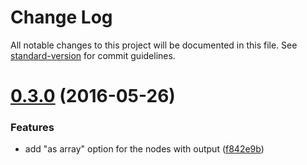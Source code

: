 # Change Log

All notable changes to this project will be documented in this file. See [standard-version](https://github.com/conventional-changelog/standard-version) for commit guidelines.

<a name="0.3.0"></a>
# [0.3.0](https://github.com/joakimbeng/node-red-contrib-rethinkdb/compare/v0.2.1...v0.3.0) (2016-05-26)


### Features

* add "as array" option for the nodes with output ([f842e9b](https://github.com/joakimbeng/node-red-contrib-rethinkdb/commit/f842e9b))
